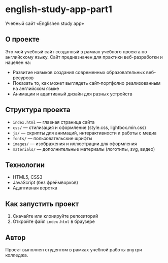 # english-study-app-part1

Учебный сайт «Englishen study app»

## О проекте
Это мой учебный сайт созданный в рамках учебного проекта по английскому языку. Сайт предназначен для практики веб-разработки и нацелен на:
- Развитие навыков создания современных образовательных веб-ресурсов
- Показать то, как может выглядеть сайт-портфолио реализованным на английском языке
- Анимации и адаптивный дизайн для разных устройств

## Структура проекта
- `index.html` — главная страница сайта
- `css/` — стилизация и оформление (style.css, lightbox.min.css)
- `js/` — скрипты для анимаций, интерактивности и работы с медиа
- `fonts/` — пользовательские шрифты
- `images/` — изображения и иллюстрации для оформления
- `materials/` — дополнительные материалы (логотипы, svg, видео)

## Технологии
- HTML5, CSS3
- JavaScript (без фреймворков)
- Адаптивная верстка

## Как запустить проект
1. Скачайте или клонируйте репозиторий
2. Откройте файл `index.html` в браузере

## Автор
Проект выполнен студентом в рамках учебной работы внутри колледжа.
